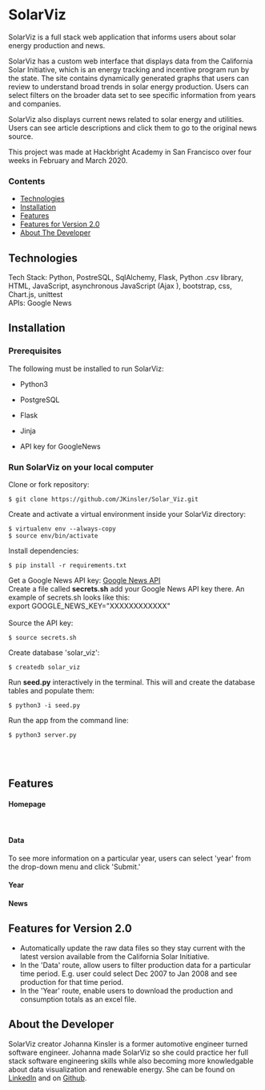 # SolarViz

SolarViz is a full stack web application that informs users about solar energy production and news.

SolarViz has a custom web interface that displays data from the California Solar Initiative, which is an energy tracking and incentive program run by the state. The site contains dynamically generated graphs that users can review to understand broad trends in solar energy production. Users can select filters on the broader data set to see specific information from years and companies. 

SolarViz also displays current news related to solar energy and utilities. Users can see article descriptions and click them to go to the original news source. 

This project was made at Hackbright Academy in San Francisco over four weeks in February and March 2020.

### Contents
* [Technologies](#techstack)
* [Installation](#installation)
* [Features](#features)
* [Features for Version 2.0](#futurefeatures)
* [About The Developer](#aboutme)

## <a name="techstack"></a>Technologies

Tech Stack: Python, PostreSQL, SqlAlchemy, Flask, Python .csv library, HTML, JavaScript, asynchronous JavaScript (Ajax ), bootstrap, css, Chart.js, unittest <br>
APIs: Google News

## <a name="installation"></a>Installation

### Prerequisites

The following must be installed to run SolarViz:

- Python3
- PostgreSQL
- Flask
- Jinja

- API key for GoogleNews

### Run SolarViz on your local computer

Clone or fork repository:
```
$ git clone https://github.com/JKinsler/Solar_Viz.git
```
Create and activate a virtual environment inside your SolarViz directory:
```
$ virtualenv env --always-copy
$ source env/bin/activate
```
Install dependencies:
```
$ pip install -r requirements.txt
```
Get a Google News API key:
<a href="https://newsapi.org/s/google-news-api"> Google News API </a>
<br>
Create a file called **secrets.sh** add your Google News API key there. An example of secrets.sh looks like this: <br> 
export GOOGLE_NEWS_KEY="XXXXXXXXXXXX"
<br><br>
Source the API key:
```
$ source secrets.sh
```
Create database 'solar_viz':
```
$ createdb solar_viz
```
Run **seed.py** interactively in the terminal. This will and create the database tables and populate them:
```
$ python3 -i seed.py
```
Run the app from the command line:
```
$ python3 server.py
```
<br><br>
## <a name="features"></a>Features

<!-- ![Homepage]<img src="/static/images/Homepage.png" width="200"> -->
#### Homepage
<br>

#### Data

To see more information on a particular year, users can select 'year' from the drop-down menu and click 'Submit.'

#### Year

#### News

## <a name="futurefeatures"></a>Features for Version 2.0

* Automatically update the raw data files so they stay current with the latest version available from the California Solar Initiative.
* In the 'Data' route, allow users to filter production data for a particular time period. E.g. user could select Dec 2007 to Jan 2008 and see production for that time period.
* In the 'Year' route, enable users to download the production and consumption totals as an excel file.

## <a name="aboutme"></a>About the Developer

SolarViz creator Johanna Kinsler is a former automotive engineer turned software engineer. Johanna made SolarViz so she could practice her full stack software engineering skills while also becoming more knowledgable about data visualization and renewable energy. She can be found on [LinkedIn](https://www.linkedin.com/in/johanna-kinsler-76562463/) and on [Github](https://github.com/JKinsler).
